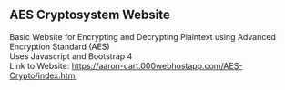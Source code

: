 ## AES Cryptosystem Website
Basic Website for Encrypting and Decrypting Plaintext using Advanced Encryption Standard (AES)<br />
Uses Javascript and Bootstrap 4<br />
Link to Website:
https://aaron-cart.000webhostapp.com/AES-Crypto/index.html
